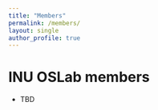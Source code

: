 ```yaml
---
title: "Members"
permalink: /members/
layout: single
author_profile: true
---
```


# INU OSLab members
- TBD